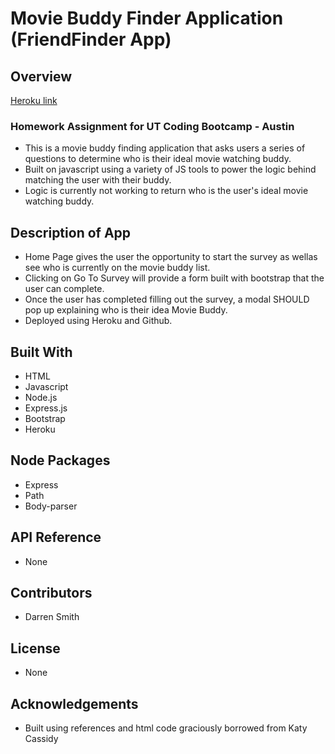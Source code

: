 # Movie Buddy Finder Application (FriendFinder App)

## Overview

[Heroku link](https://friendfinder-darren.herokuapp.com)

### Homework Assignment for UT Coding Bootcamp - Austin

* This is a movie buddy finding application that asks users a series of questions to determine who is their ideal movie watching buddy.
* Built on javascript using a variety of JS tools to power the logic behind matching the user with their buddy.
* Logic is currently not working to return who is the user's ideal movie watching buddy.

## Description of App

* Home Page gives the user the opportunity to start the survey as wellas see who is currently on the movie buddy list.
* Clicking on Go To Survey will provide a form built with bootstrap that the user can complete.
* Once the user has completed filling out the survey, a modal SHOULD pop up explaining who is their idea Movie Buddy.
* Deployed using Heroku and Github.

## Built With

* HTML
* Javascript
* Node.js
* Express.js
* Bootstrap
* Heroku

## Node Packages

* Express
* Path
* Body-parser

## API Reference

* None

## Contributors

* Darren Smith

## License

* None

## Acknowledgements

* Built using references and html code graciously borrowed from Katy Cassidy
